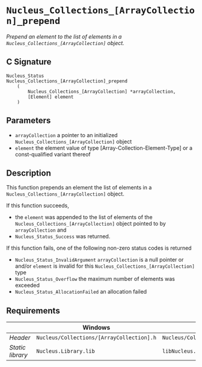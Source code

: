 # `Nucleus_Collections_[ArrayCollection]_prepend`
*Prepend an element to the list of elements in a `Nucleus_Collections_[ArrayCollection]` object.*

## C Signature
```
Nucleus_Status
Nucleus_Collections_[ArrayCollection]_prepend
    (
        Nucleus_Collections_[ArrayCollection] *arrayCollection,
        [Element] element
    )
```

## Parameters
- `arrayCollection` a pointer to an initialized `Nucleus_Collections_[ArrayCollection]` object
- `element` the element value of type [Array-Collection-Element-Type] or a const-qualified variant thereof

## Description
This function prepends an element the list of elements in a `Nucleus_Collections_[ArrayCollection]` object.

If this function succeeds,
- the `element` was appended to the list of elements of the `Nucleus_Collections_[ArrayCollection]` object pointed to
  by `arrayCollection` and
- `Nucleus_Status_Success` was returned.

If this function fails, one of the following non-zero status codes is returned
- `Nucleus_Status_InvalidArgument` `arrayCollection` is a null pointer or and/or `element` is invalid for this
  `Nucleus_Collections_[ArrayCollection]` type
- `Nucleus_Status_Overflow` the maximum number of elements was exceeded
- `Nucleus_Status_AllocationFailed` an allocation failed

## Requirements

|                      | Windows                                         | Linux                                           |
|----------------------|-------------------------------------------------|-------------------------------------------------|
| *Header*             | `Nucleus/Collections/[ArrayCollection].h`       | `Nucleus/Collections/[ArrayCollection].h` |
| *Static library*     | `Nucleus.Library.lib`                           | `libNucleus.Library.a`                          |
